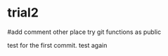# trial2
#add comment other place
try git functions as public

test for the first commit.
test again
